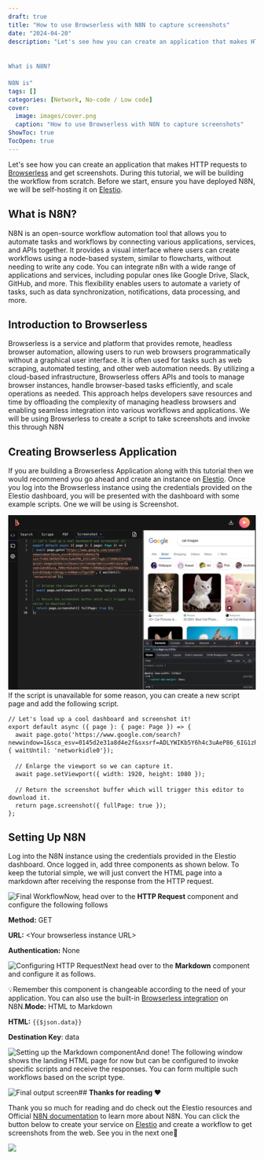 ```yaml
---
draft: true
title: "How to use Browserless with N8N to capture screenshots"
date: "2024-04-20"
description: "Let's see how you can create an application that makes HTTP requests to Browserless and get screenshots. During this tutorial, we will be building the workflow from scratch. Before we start, ensure you have deployed N8N, we will be self-hosting it on Elestio.


What is N8N?

N8N is"
tags: []
categories: [Network, No-code / Low code]
cover:
  image: images/cover.png
  caption: "How to use Browserless with N8N to capture screenshots"
ShowToc: true
TocOpen: true
---
```



Let's see how you can create an application that makes HTTP requests to [Browserless](https://elest.io/open-source/browserless?ref=blog.elest.io) and get screenshots. During this tutorial, we will be building the workflow from scratch. Before we start, ensure you have deployed N8N, we will be self\-hosting it on [Elestio](https://elest.io/open-source/n8n?ref=blog.elest.io).

## What is N8N?

N8N is an open\-source workflow automation tool that allows you to automate tasks and workflows by connecting various applications, services, and APIs together. It provides a visual interface where users can create workflows using a node\-based system, similar to flowcharts, without needing to write any code. You can integrate n8n with a wide range of applications and services, including popular ones like Google Drive, Slack, GitHub, and more. This flexibility enables users to automate a variety of tasks, such as data synchronization, notifications, data processing, and more.

## Introduction to Browserless

Browserless is a service and platform that provides remote, headless browser automation, allowing users to run web browsers programmatically without a graphical user interface. It is often used for tasks such as web scraping, automated testing, and other web automation needs. By utilizing a cloud\-based infrastructure, Browserless offers APIs and tools to manage browser instances, handle browser\-based tasks efficiently, and scale operations as needed. This approach helps developers save resources and time by offloading the complexity of managing headless browsers and enabling seamless integration into various workflows and applications. We will be using Browserless to create a script to take screenshots and invoke this through N8N

## Creating Browserless Application

If you are building a Browserless Application along with this tutorial then we would recommend you go ahead and create an instance on [Elestio](https://elest.io/open-source/browserless?ref=blog.elest.io). Once you log into the Browserless instance using the credentials provided on the Elestio dashboard, you will be presented with the dashboard with some example scripts. One we will be using is Screenshot.

![Browserless Service Home page](images/Screenshot-2024-05-29-at-11.54.30-AM.jpg)If the script is unavailable for some reason, you can create a new script page and add the following script.


```
// Let's load up a cool dashboard and screenshot it!
export default async ({ page }: { page: Page }) => {
  await page.goto('https://www.google.com/search?newwindow=1&sca_esv=0145d2e31a8d4e2f&sxsrf=ADLYWIKb5Y6h4c3uAeP86_6IG1zREC7vgQ:1716963235436&q=cat+images&tbm=isch&source=lnms&prmd=isvnmbtz&sa=X&ved=2ahUKEwia_fW9mrKGAxUnklYBHWvtC80Q0pQJegQIFRAB&biw=1310&bih=832&dpr=1#imgrc=k9BqKvuTVgxVZM', { waitUntil: 'networkidle0'});

  // Enlarge the viewport so we can capture it.
  await page.setViewport({ width: 1920, height: 1080 });

  // Return the screenshot buffer which will trigger this editor to download it.
  return page.screenshot({ fullPage: true });
};
```
## Setting Up N8N

Log into the N8N instance using the credentials provided in the Elestio dashboard. Once logged in, add three components as shown below. To keep the tutorial simple, we will just convert the HTML page into a markdown after receiving the response from the HTTP request.

![Final Workflow](https://blog.elest.io/content/images/2024/05/Screenshot-2024-05-29-at-11.55.31-AM.jpg)Now, head over to the **HTTP Request** component and configure the following follows

**Method:** GET

**URL:** \<Your browserless instance URL\>

**Authentication:** None

![Configuring HTTP Request](https://blog.elest.io/content/images/2024/05/Screenshot-2024-05-29-at-11.55.51-AM.jpg)Next head over to the **Markdown** component and configure it as follows. 

💡Remember this component is changeable according to the need of your application. You can also use the built\-in [Browserless integration](https://n8n.io/integrations/browserless/?ref=blog.elest.io) on N8N.**Mode:** HTML to Markdown

**HTML:** `{{$json.data}}` 

**Destination Key**: data

![Setting up the Markdown component](https://blog.elest.io/content/images/2024/05/Screenshot-2024-05-29-at-11.56.04-AM.jpg)And done! The following window shows the landing HTML page for now but can be configured to invoke specific scripts and receive the responses. You can form multiple such workflows based on the script type.

![Final output screen](https://blog.elest.io/content/images/2024/05/Screenshot-2024-05-29-at-11.56.23-AM.jpg)## **Thanks for reading ❤️**

Thank you so much for reading and do check out the Elestio resources and Official [N8N documentation](https://docs.n8n.io/?ref=blog.elest.io) to learn more about N8N. You can click the button below to create your service on [Elestio](https://elest.io/open-source/n8n?ref=blog.elest.io) and create a workflow to get screenshots from the web. See you in the next one👋

[![](https://pub-da36157c854648669813f3f76c526c2b.r2.dev/deploy-on-elestio-black.png)](https://elest.io/open-source/n8n?ref=blog.elest.io)

